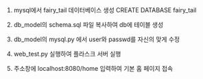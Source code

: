 1. mysql에서 fairy_tail 데이터베이스 생성
    CREATE DATABASE fairy_tail

2. db_model의 schema.sql 파일 복사하여 db에 테이블 생성

3. db_model의 mysql.py 에서 user와 passwd를 자신의 맞게 수정

4. web_test.py 실행하여 플라스크 서버 실행

5. 주소창에 localhost:8080/home 입력하여 기본 홈 페이지 접속